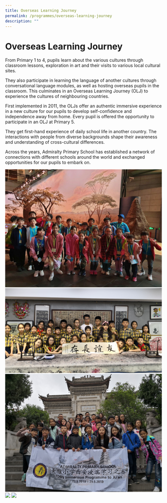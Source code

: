 ```yaml
---
title: Overseas Learning Journey
permalink: /programmes/overseas-learning-journey
description: ""
---
```

# Overseas Learning Journey
From Primary 1 to 4, pupils learn about the various cultures through classroom lessons, exploration in art and their visits to various local cultural sites.

They also participate in learning the language of another cultures through conversational language modules, as well as hosting overseas pupils in the classroom. This culminates in an Overseas Learning Journey (OLJ) to experience the cultures of neighbouring countries.

First implemented in 2011, the OLJs offer an authentic immersive experience in a new culture for our pupils to develop self-confidence and independence away from home. Every pupil is offered the opportunity to participate in an OLJ at Primary 5.

They get first-hand experience of daily school life in another country. The interactions with people from diverse backgrounds shape their awareness and understanding of cross-cultural differences.

Across the years, Admiralty Primary School has established a network of connections with different schools around the world and exchanged opportunities for our pupils to embark on.

![](/images/OLJ-1.jpg)
![](/images/OLJ-2.jpg)
![](/images/OLJ-3.jpg)
![](/images/OLJ-4.png)
![](/images/OLJ-5.jpg)